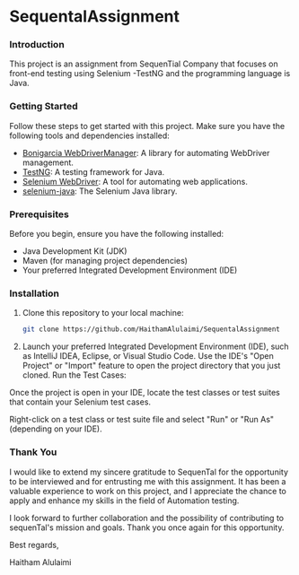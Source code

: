 # SequentalAssignment

### Introduction 
This project is an assignment from SequenTial Company that focuses on front-end testing using Selenium -TestNG and the programming language is Java.


### Getting Started
Follow these steps to get started with this project. Make sure you have the following tools and dependencies installed:

- [Bonigarcia WebDriverManager](https://github.com/bonigarcia/webdrivermanager): A library for automating WebDriver management.
- [TestNG](https://testng.org/): A testing framework for Java.
- [Selenium WebDriver](https://www.selenium.dev/documentation/en/webdriver/): A tool for automating web applications.
- [selenium-java](https://www.selenium.dev/downloads/): The Selenium Java library.

### Prerequisites

Before you begin, ensure you have the following installed:

- Java Development Kit (JDK)
- Maven (for managing project dependencies)
- Your preferred Integrated Development Environment (IDE)

### Installation

1. Clone this repository to your local machine:

   ```bash
   git clone https://github.com/HaithamAlulaimi/SequentalAssignment

2. Launch your preferred Integrated Development Environment (IDE), such as IntelliJ IDEA, Eclipse, or Visual Studio Code.
Use the IDE's "Open Project" or "Import" feature to open the project directory that you just cloned.
Run the Test Cases:

Once the project is open in your IDE, locate the test classes or test suites that contain your Selenium test cases.

Right-click on a test class or test suite file and select "Run" or "Run As" (depending on your IDE).


### Thank You

I would like to extend my sincere gratitude to SequenTal for the opportunity to be interviewed and for entrusting me with this assignment. It has been a valuable experience to work on this project, and I appreciate the chance to apply and enhance my skills in the field of Automation testing.

I look forward to further collaboration and the possibility of contributing to sequenTal's mission and goals. Thank you once again for this opportunity.

Best regards,

Haitham Alulaimi
